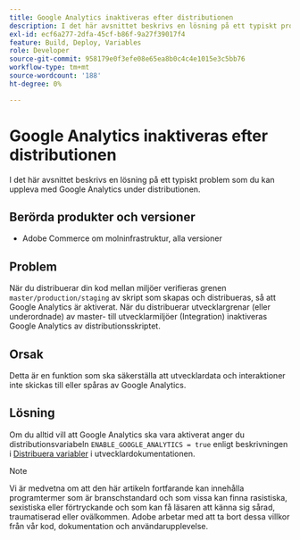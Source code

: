 ```yaml
---
title: Google Analytics inaktiveras efter distributionen
description: I det här avsnittet beskrivs en lösning på ett typiskt problem som du kan uppleva med Google Analytics under distributionen.
exl-id: ecf6a277-2dfa-45cf-b86f-9a27f39017f4
feature: Build, Deploy, Variables
role: Developer
source-git-commit: 958179e0f3efe08e65ea8b0c4c4e1015e3c5bb76
workflow-type: tm+mt
source-wordcount: '188'
ht-degree: 0%

---
```


# Google Analytics inaktiveras efter distributionen

I det här avsnittet beskrivs en lösning på ett typiskt problem som du kan uppleva med Google Analytics under distributionen.

## Berörda produkter och versioner

* Adobe Commerce om molninfrastruktur, alla versioner

## Problem

När du distribuerar din kod mellan miljöer verifieras grenen `master/production/staging` av skript som skapas och distribueras, så att Google Analytics är aktiverat. När du distribuerar utvecklargrenar (eller underordnade) av master- till utvecklarmiljöer (Integration) inaktiveras Google Analytics av distributionsskriptet.

## Orsak

Detta är en funktion som ska säkerställa att utvecklardata och interaktioner inte skickas till eller spåras av Google Analytics.

## Lösning

Om du alltid vill att Google Analytics ska vara aktiverat anger du distributionsvariabeln `ENABLE_GOOGLE_ANALYTICS = true` enligt beskrivningen i [Distribuera variabler](https://devdocs.magento.com/guides/v2.3/cloud/env/variables-deploy.html#enable_google_analytics) i utvecklardokumentationen.

>[!NOTE]
>
>Vi är medvetna om att den här artikeln fortfarande kan innehålla programtermer som är branschstandard och som vissa kan finna rasistiska, sexistiska eller förtryckande och som kan få läsaren att känna sig sårad, traumatiserad eller ovälkommen. Adobe arbetar med att ta bort dessa villkor från vår kod, dokumentation och användarupplevelse.
